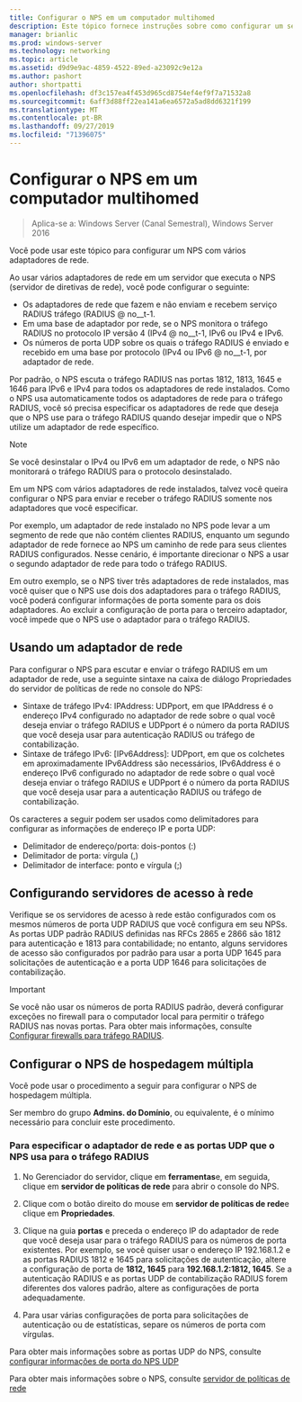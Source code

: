 ```yaml
---
title: Configurar o NPS em um computador multihomed
description: Este tópico fornece instruções sobre como configurar um servidor com vários adaptadores de rede que está executando o servidor de políticas de rede no Windows Server 2016.
manager: brianlic
ms.prod: windows-server
ms.technology: networking
ms.topic: article
ms.assetid: d9d9e9ac-4859-4522-89ed-a23092c9e12a
ms.author: pashort
author: shortpatti
ms.openlocfilehash: df3c157ea4f453d965cd8754ef4ef9f7a71532a8
ms.sourcegitcommit: 6aff3d88ff22ea141a6ea6572a5ad8dd6321f199
ms.translationtype: MT
ms.contentlocale: pt-BR
ms.lasthandoff: 09/27/2019
ms.locfileid: "71396075"
---
```

# <a name="configure-nps-on-a-multihomed-computer"></a>Configurar o NPS em um computador multihomed

>Aplica-se a: Windows Server (Canal Semestral), Windows Server 2016

Você pode usar este tópico para configurar um NPS com vários adaptadores de rede.

Ao usar vários adaptadores de rede em um servidor que executa o NPS (servidor de diretivas de rede), você pode configurar o seguinte:

- Os adaptadores de rede que fazem e não enviam e recebem serviço RADIUS tráfego \(RADIUS @ no__t-1.
- Em uma base de adaptador por rede, se o NPS monitora o tráfego RADIUS no protocolo IP versão 4 \(IPv4 @ no__t-1, IPv6 ou IPv4 e IPv6.
- Os números de porta UDP sobre os quais o tráfego RADIUS é enviado e recebido em uma base por protocolo \(IPv4 ou IPv6 @ no__t-1, por adaptador de rede.

Por padrão, o NPS escuta o tráfego RADIUS nas portas 1812, 1813, 1645 e 1646 para IPv6 e IPv4 para todos os adaptadores de rede instalados. Como o NPS usa automaticamente todos os adaptadores de rede para o tráfego RADIUS, você só precisa especificar os adaptadores de rede que deseja que o NPS use para o tráfego RADIUS quando desejar impedir que o NPS utilize um adaptador de rede específico.

>[!NOTE]
>Se você desinstalar o IPv4 ou IPv6 em um adaptador de rede, o NPS não monitorará o tráfego RADIUS para o protocolo desinstalado.

Em um NPS com vários adaptadores de rede instalados, talvez você queira configurar o NPS para enviar e receber o tráfego RADIUS somente nos adaptadores que você especificar.

Por exemplo, um adaptador de rede instalado no NPS pode levar a um segmento de rede que não contém clientes RADIUS, enquanto um segundo adaptador de rede fornece ao NPS um caminho de rede para seus clientes RADIUS configurados. Nesse cenário, é importante direcionar o NPS a usar o segundo adaptador de rede para todo o tráfego RADIUS.

Em outro exemplo, se o NPS tiver três adaptadores de rede instalados, mas você quiser que o NPS use dois dos adaptadores para o tráfego RADIUS, você poderá configurar informações de porta somente para os dois adaptadores. Ao excluir a configuração de porta para o terceiro adaptador, você impede que o NPS use o adaptador para o tráfego RADIUS.

## <a name="using-a-network-adapter"></a>Usando um adaptador de rede

Para configurar o NPS para escutar e enviar o tráfego RADIUS em um adaptador de rede, use a seguinte sintaxe na caixa de diálogo Propriedades do servidor de políticas de rede no console do NPS:

- Sintaxe de tráfego IPv4: IPAddress: UDPport, em que IPAddress é o endereço IPv4 configurado no adaptador de rede sobre o qual você deseja enviar o tráfego RADIUS e UDPport é o número da porta RADIUS que você deseja usar para autenticação RADIUS ou tráfego de contabilização.
- Sintaxe de tráfego IPv6: [IPv6Address]: UDPport, em que os colchetes em aproximadamente IPv6Address são necessários, IPv6Address é o endereço IPv6 configurado no adaptador de rede sobre o qual você deseja enviar o tráfego RADIUS e UDPport é o número da porta RADIUS que você deseja usar para a autenticação RADIUS ou tráfego de contabilização.

Os caracteres a seguir podem ser usados como delimitadores para configurar as informações de endereço IP e porta UDP:

- Delimitador de endereço/porta: dois-pontos (:)
- Delimitador de porta: vírgula (,)
- Delimitador de interface: ponto e vírgula (;)

## <a name="configuring-network-access-servers"></a>Configurando servidores de acesso à rede

Verifique se os servidores de acesso à rede estão configurados com os mesmos números de porta UDP RADIUS que você configura em seu NPSs. As portas UDP padrão RADIUS definidas nas RFCs 2865 e 2866 são 1812 para autenticação e 1813 para contabilidade; no entanto, alguns servidores de acesso são configurados por padrão para usar a porta UDP 1645 para solicitações de autenticação e a porta UDP 1646 para solicitações de contabilização.

>[!IMPORTANT]
>Se você não usar os números de porta RADIUS padrão, deverá configurar exceções no firewall para o computador local para permitir o tráfego RADIUS nas novas portas. Para obter mais informações, consulte [Configurar firewalls para tráfego RADIUS](nps-firewalls-configure.md).

## <a name="configure-the-multihomed-nps"></a>Configurar o NPS de hospedagem múltipla

Você pode usar o procedimento a seguir para configurar o NPS de hospedagem múltipla.

Ser membro do grupo **Admins. do Domínio**, ou equivalente, é o mínimo necessário para concluir este procedimento.

### <a name="to-specify-the-network-adapter-and-udp-ports-that-nps-uses-for-radius-traffic"></a>Para especificar o adaptador de rede e as portas UDP que o NPS usa para o tráfego RADIUS

1. No Gerenciador do servidor, clique em **ferramentas**e, em seguida, clique em **servidor de políticas de rede** para abrir o console do NPS.

2. Clique com o botão direito do mouse em **servidor de políticas de rede**e clique em **Propriedades**.

3. Clique na guia **portas** e preceda o endereço IP do adaptador de rede que você deseja usar para o tráfego RADIUS para os números de porta existentes. Por exemplo, se você quiser usar o endereço IP 192.168.1.2 e as portas RADIUS 1812 e 1645 para solicitações de autenticação, altere a configuração de porta de **1812, 1645** para **192.168.1.2:1812, 1645**. Se a autenticação RADIUS e as portas UDP de contabilização RADIUS forem diferentes dos valores padrão, altere as configurações de porta adequadamente.

4. Para usar várias configurações de porta para solicitações de autenticação ou de estatísticas, separe os números de porta com vírgulas.

Para obter mais informações sobre as portas UDP do NPS, consulte [configurar informações de porta do NPS UDP](nps-udp-ports-configure.md)


Para obter mais informações sobre o NPS, consulte [servidor de políticas de rede](nps-top.md)


